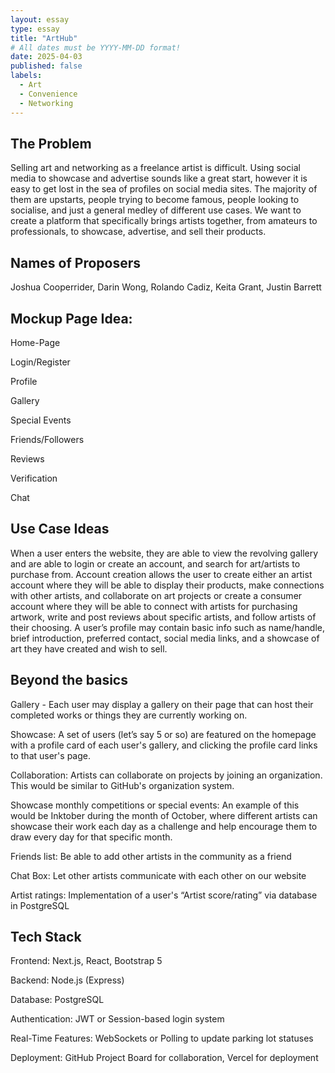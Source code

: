 ```yaml
---
layout: essay
type: essay
title: "ArtHub"
# All dates must be YYYY-MM-DD format!
date: 2025-04-03
published: false
labels:
  - Art
  - Convenience
  - Networking
---
```

## The Problem
Selling art and networking as a freelance artist is difficult. Using social media to showcase and advertise sounds like a great start, 
however it is easy to get lost in the sea of profiles on social media sites. The majority of them are upstarts, people trying to become 
famous, people looking to socialise, and just a general medley of different use cases. We want to create a platform that specifically 
brings artists together, from amateurs to professionals, to showcase, advertise, and sell their products.

## Names of Proposers
Joshua Cooperrider, 
Darin Wong, 
Rolando Cadiz, 
Keita Grant, 
Justin Barrett

## Mockup Page Idea:
Home-Page

Login/Register

Profile

Gallery

Special Events

Friends/Followers

Reviews

Verification

Chat

## Use Case Ideas

When a user enters the website, they are able to view the revolving gallery and are able to login or create an account, and search for 
art/artists to purchase from. Account creation allows the user to create either an artist account where they will be able to display 
their products, make connections with other artists, and collaborate on art projects or create a consumer account where they will be 
able to connect with artists for purchasing artwork, write and post reviews about specific artists, and follow artists of their 
choosing. A user’s profile may contain basic info such as name/handle, brief introduction, preferred contact, social media links, and a 
showcase of art they have created and wish to sell.



## Beyond the basics
Gallery - Each user may display a gallery on their page that can host their completed works or things they are currently working on.

Showcase: A set of users (let’s say 5 or so) are featured on the homepage with a profile card of each user's gallery, and clicking the profile card links to that user's page.

Collaboration: Artists can collaborate on projects by joining an organization. This would be similar to GitHub's organization system.

Showcase monthly competitions or special events: An example of this would be Inktober during the month of October, where different artists can showcase their work each day as a challenge and help encourage them to draw every day for that specific month. 

Friends list: Be able to add other artists in the community as a friend

Chat Box: Let other artists communicate with each other on our website

Artist ratings: Implementation of a user's “Artist score/rating” via database in PostgreSQL

## Tech Stack
Frontend: Next.js, React, Bootstrap 5

Backend: Node.js (Express)

Database: PostgreSQL

Authentication: JWT or Session-based login system

Real-Time Features: WebSockets or Polling to update parking lot statuses

Deployment: GitHub Project Board for collaboration, Vercel for deployment
